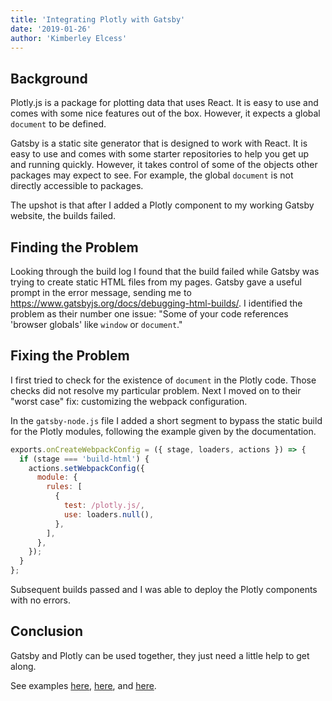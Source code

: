 ```yaml
---
title: 'Integrating Plotly with Gatsby'
date: '2019-01-26'
author: 'Kimberley Elcess'
---
```


## Background

Plotly.js is a package for plotting data that uses React. It is easy to use and comes with some nice features out of the box. However, it expects a global `document` to be defined.

Gatsby is a static site generator that is designed to work with React. It is easy to use and comes with some starter repositories to help you get up and running quickly. However, it takes control of some of the objects other packages may expect to see. For example, the global `document` is not directly accessible to packages.

The upshot is that after I added a Plotly component to my working Gatsby website, the builds failed.

## Finding the Problem

Looking through the build log I found that the build failed while Gatsby was trying to create static HTML files from my pages. Gatsby gave a useful prompt in the error message, sending me to https://www.gatsbyjs.org/docs/debugging-html-builds/. I identified the problem as their number one issue: "Some of your code references 'browser globals' like `window` or `document`."

## Fixing the Problem

I first tried to check for the existence of `document` in the Plotly code. Those checks did not resolve my particular problem. Next I moved on to their "worst case" fix: customizing the webpack configuration.

In the `gatsby-node.js` file I added a short segment to bypass the static build for the Plotly modules, following the example given by the documentation.

```javascript
exports.onCreateWebpackConfig = ({ stage, loaders, actions }) => {
  if (stage === 'build-html') {
    actions.setWebpackConfig({
      module: {
        rules: [
          {
            test: /plotly.js/,
            use: loaders.null(),
          },
        ],
      },
    });
  }
};
```

Subsequent builds passed and I was able to deploy the Plotly components with no errors.

## Conclusion

Gatsby and Plotly can be used together, they just need a little help to get along.

See examples [here](../GNI), [here](../Fertility), and [here](../Fertility-GNI).
